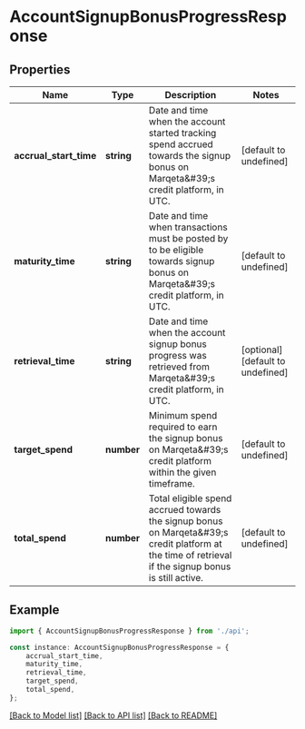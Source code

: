 # AccountSignupBonusProgressResponse


## Properties

Name | Type | Description | Notes
------------ | ------------- | ------------- | -------------
**accrual_start_time** | **string** | Date and time when the account started tracking spend accrued towards the signup bonus on Marqeta\&#39;s credit platform, in UTC. | [default to undefined]
**maturity_time** | **string** | Date and time when transactions must be posted by to be eligible towards signup bonus on Marqeta\&#39;s credit platform, in UTC. | [default to undefined]
**retrieval_time** | **string** | Date and time when the account signup bonus progress was retrieved from Marqeta\&#39;s credit platform, in UTC. | [optional] [default to undefined]
**target_spend** | **number** | Minimum spend required to earn the signup bonus on Marqeta\&#39;s credit platform within the given timeframe. | [default to undefined]
**total_spend** | **number** | Total eligible spend accrued towards the signup bonus on Marqeta\&#39;s credit platform at the time of retrieval if the signup bonus is still active. | [default to undefined]

## Example

```typescript
import { AccountSignupBonusProgressResponse } from './api';

const instance: AccountSignupBonusProgressResponse = {
    accrual_start_time,
    maturity_time,
    retrieval_time,
    target_spend,
    total_spend,
};
```

[[Back to Model list]](../README.md#documentation-for-models) [[Back to API list]](../README.md#documentation-for-api-endpoints) [[Back to README]](../README.md)
